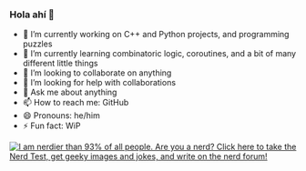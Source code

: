 ### Hola ahí 🦕

- 🔭 I’m currently working on C++ and Python projects, and programming puzzles
- 🌱 I’m currently learning combinatoric logic, coroutines, and a bit of many different little things
- 👯 I’m looking to collaborate on anything
- 🤔 I’m looking for help with collaborations
- 💬 Ask me about anything
- 📫 How to reach me: GitHub
- 😄 Pronouns: he/him
- ⚡ Fun fact: WiP

<!--
**iglesias/iglesias** is a ✨ _special_ ✨ repository because its `README.md` (this file) appears on your GitHub profile.

Here are some ideas to get you started:

- 🔭 I’m currently working on ...
- 🌱 I’m currently learning ...
- 👯 I’m looking to collaborate on ...
- 🤔 I’m looking for help with ...
- 💬 Ask me about ...
- 📫 How to reach me: ...
- 😄 Pronouns: ...
- ⚡ Fun fact: ...
-->

<a href="http://www.nerdtests.com/ft_nq.php">
<img src="http://www.nerdtests.com/images/ft/nq/3da57b0395.gif" alt="I am nerdier than 93% of all people. Are you a nerd? Click here to take the Nerd Test, get geeky images and jokes, and write on the nerd forum!"></a>
